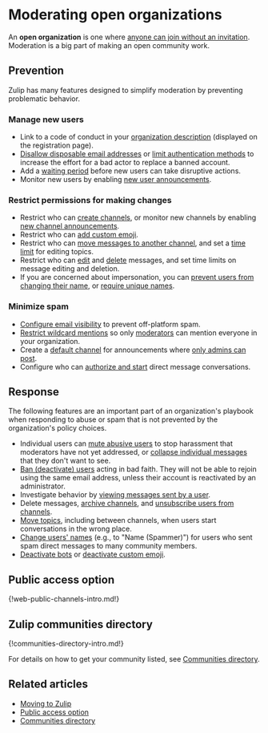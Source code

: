 # Moderating open organizations

An **open organization** is one where
[anyone can join without an invitation](/help/restrict-account-creation#set-whether-invitations-are-required-to-join).
Moderation is a big part of making an open community work.

## Prevention

Zulip has many features designed to simplify moderation by preventing
problematic behavior.

### Manage new users

* Link to a code of conduct in your
  [organization description](/help/create-your-organization-profile)
  (displayed on the registration page).
* [Disallow disposable email
  addresses](/help/restrict-account-creation#dont-allow-disposable-domains)
  or [limit authentication
  methods](/help/configure-authentication-methods) to increase the
  effort for a bad actor to replace a banned account.
* Add a [waiting period](/help/restrict-permissions-of-new-members) before
  new users can take disruptive actions.
* Monitor new users by enabling [new user
  announcements](/help/configure-automated-notices#new-user-announcements).

### Restrict permissions for making changes

* Restrict who can [create channels](/help/configure-who-can-create-channels), or
  monitor new channels by enabling [new channel
  announcements](/help/configure-automated-notices#new-channel-announcements).
* Restrict who can [add custom emoji](/help/custom-emoji#change-who-can-add-custom-emoji).
* Restrict who can [move messages to another
  channel](/help/restrict-moving-messages#configure-who-can-move-messages-to-another-channel),
  and set a [time
  limit](/help/restrict-moving-messages#set-a-time-limit-for-editing-topics) for
  editing topics.
* Restrict who can
  [edit](/help/restrict-message-editing-and-deletion#configure-message-editing-permissions)
  and
  [delete](/help/restrict-message-editing-and-deletion#configure-message-deletion-permissions)
  messages, and set time limits on message editing and deletion.
* If you are concerned about impersonation, you can [prevent users from changing
  their name](/help/restrict-name-and-email-changes#restrict-name-changes), or
  [require unique
  names](/help/restrict-name-and-email-changes#require-unique-names).

### Minimize spam

* [Configure email visibility](/help/configure-email-visibility)
  to prevent off-platform spam.
* [Restrict wildcard mentions](/help/restrict-wildcard-mentions)
  so only [moderators](/help/roles-and-permissions) can mention everyone in your organization.
* Create a [default channel](/help/set-default-channels-for-new-users)
  for announcements where [only admins can
  post](/help/channel-posting-policy).
* Configure who can [authorize and start](/help/restrict-direct-messages) direct
  message conversations.

## Response

The following features are an important part of an organization's
playbook when responding to abuse or spam that is not prevented by the
organization's policy choices.

* Individual users can [mute abusive users](/help/mute-a-user) to stop
  harassment that moderators have not yet addressed, or [collapse
  individual messages](/help/collapse-a-message) that they don't want
  to see.
* [Ban (deactivate) users](/help/deactivate-or-reactivate-a-user) acting in bad
  faith. They will not be able to rejoin using the same email address, unless
  their account is reactivated by an administrator.
* Investigate behavior by [viewing messages sent by a
  user](/help/view-messages-sent-by-a-user).
* Delete messages, [archive channels](/help/archive-a-channel), and
  [unsubscribe users from channels](/help/add-or-remove-users-from-a-channel).
* [Move topics](/help/rename-a-topic), including between channels, when
  users start conversations in the wrong place.
* [Change users' names](/help/change-a-users-name) (e.g., to "Name (Spammer)")
  for users who sent spam direct messages to many community members.
* [Deactivate bots](/help/deactivate-or-reactivate-a-bot) or
  [deactivate custom emoji](/help/custom-emoji#deactivate-custom-emoji).

## Public access option

{!web-public-channels-intro.md!}

## Zulip communities directory

{!communities-directory-intro.md!}

For details on how to get your community listed, see [Communities
directory](/help/communities-directory).

## Related articles

* [Moving to Zulip](/help/moving-to-zulip)
* [Public access option](/help/public-access-option)
* [Communities directory](/help/communities-directory)
